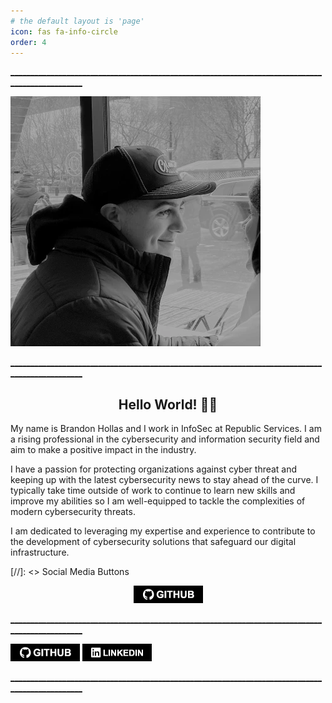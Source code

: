```yaml
---
# the default layout is 'page'
icon: fas fa-info-circle
order: 4
---
```


<u>________________________________________________________________________________________________</u>

![Hero Image](/assets/img/headers/About-Portrait.webp)

<u>________________________________________________________________________________________________</u>

<h2 align = "center"><b> Hello World! 👋🏻 </b></h2>

My name is Brandon Hollas and I work in InfoSec at Republic Services. I am a rising professional in the cybersecurity and information security field and aim to make a positive impact in the industry.

I have a passion for protecting organizations against cyber threat and keeping up with the latest cybersecurity news to stay ahead of the curve. I typically take time outside of work to continue to learn new skills and improve my abilities so I am well-equipped to tackle the complexities of modern cybersecurity threats. 

I am dedicated to leveraging my expertise and experience to contribute to the development of cybersecurity solutions that safeguard our digital infrastructure.

[//]: <> Social Media Buttons

<p style="text-align:center"> <a href="https://github.com/Fazqix"> <img alt="GitHub" src="https://github.com/Fazqix/Fazqix.github.io/blob/main/assets/img/buttons/GitHub-Button.webp" /> </a>
</p>

<u>________________________________________________________________________________________________</u>

[![GitHub-Button](/assets/img/buttons/GitHub-Button.webp)](https://github.com/Fazqix)
[![GitHub-Button](/assets/img/buttons/LinkedIn-Button.webp)](https://www.linkedin.com/in/brandon-hollas/)

<u>________________________________________________________________________________________________</u>